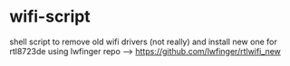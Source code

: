 # wifi-script
shell script to remove old wifi drivers (not really) and install new one for  rtl8723de using lwfinger repo --> https://github.com/lwfinger/rtlwifi_new
